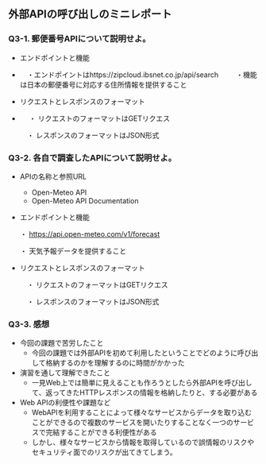 ## 外部APIの呼び出しのミニレポート
### Q3-1. 郵便番号APIについて説明せよ。
* エンドポイントと機能
* 　・エンドポイントはhttps://zipcloud.ibsnet.co.jp/api/search
　
  　・機能は日本の郵便番号に対応する住所情報を提供すること
* リクエストとレスポンスのフォーマット
* 　 ・ リクエストのフォーマットはGETリクエス
  
  　・ レスポンスのフォーマットはJSON形式
### Q3-2. 各自で調査したAPIについて説明せよ。
* APIの名称と参照URL
    * Open-Meteo API
    * Open-Meteo API Documentation
* エンドポイントと機能

  ・ https://api.open-meteo.com/v1/forecast
  
  ・ 天気予報データを提供すること
* リクエストとレスポンスのフォーマット

  　・ リクエストのフォーマットはGETリクエス
  
  　・ レスポンスのフォーマットはJSON形式
### Q3-3. 感想
* 今回の課題で苦労したこと
   - 今回の課題では外部APIを初めて利用したということでどのように呼び出して格納するのかを理解するのに時間がかかった
* 演習を通して理解できたこと
   - 一見Web上では簡単に見えることも作ろうとしたら外部APIを呼び出して、返ってきたHTTPレスポンスの情報を格納したりと、する必要がある
* Web APIの利便性や課題など
   - WebAPIを利用することによって様々なサービスからデータを取り込むことができるので複数のサービスを開いたりすることなく一つのサービスで完結することができる利便性がある
   - しかし、様々なサービスから情報を取得しているので誤情報のリスクやセキュリティ面でのリスクが出てきてしまう。
